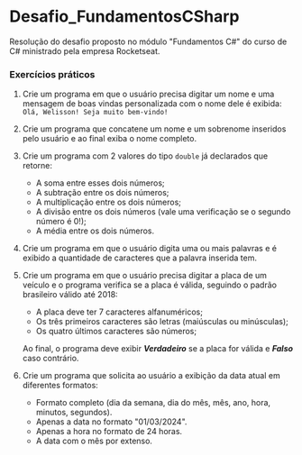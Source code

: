 # Desafio_FundamentosCSharp
Resolução do desafio proposto no módulo "Fundamentos C#" do curso de C# ministrado pela empresa Rocketseat.

### Exercícios práticos

1. Crie um programa em que o usuário precisa digitar um nome e uma mensagem de boas vindas personalizada com o nome dele é exibida:  `Olá, Welisson! Seja muito bem-vindo!`


2. Crie um programa que concatene um nome e um sobrenome inseridos pelo usuário e ao final exiba o nome completo.


3. Crie um programa com 2 valores do tipo `double` já declarados que retorne:
   
    - A soma entre esses dois números;
    - A subtração entre os dois números;
    - A multiplicação entre os dois números;
    - A divisão entre os dois números (vale uma verificação se o segundo número é 0!);
    - A média entre os dois números.


4. Crie um programa em que o usuário digita uma ou mais palavras e é exibido a quantidade de caracteres que a palavra inserida tem.


5. Crie um programa em que o usuário precisa digitar a placa de um veículo e o programa verifica se a placa é válida, seguindo o padrão brasileiro válido até 2018:
   
    - A placa deve ter 7 caracteres alfanuméricos;
    - Os três primeiros caracteres são letras (maiúsculas ou minúsculas);
    - Os quatro últimos caracteres são números;
    
    Ao final, o programa deve exibir ***Verdadeiro*** se a placa for válida e ***Falso*** caso contrário.


6. Crie um programa que solicita ao usuário a exibição da data atual em diferentes formatos:
   
    - Formato completo (dia da semana, dia do mês, mês, ano, hora, minutos, segundos).
    - Apenas a data no formato "01/03/2024".
    - Apenas a hora no formato de 24 horas.
    - A data com o mês por extenso.
